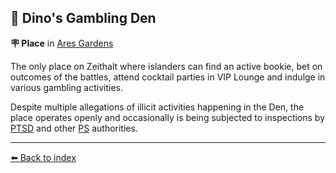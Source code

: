 ## 🎰 Dino's Gambling Den

**🪧 Place** in [Ares Gardens](../refs/ares_gardens.md)

The only place on Zeithalt where islanders can find an active bookie, bet on outcomes of the battles, attend cocktail parties in VIP Lounge and indulge in various gambling activities.

Despite multiple allegations of illicit activities happening in the Den, the place operates openly and occasionally is being subjected to inspections by [PTSD](../refs/ptsd.md) and other [PS](../refs/protectores_silva.md) authorities.


----------
[⬅️ Back to index](/index.md#ee20_s)
